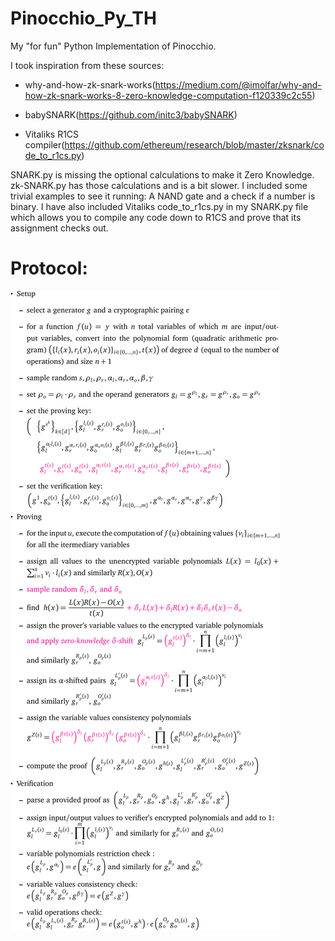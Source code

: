 # Pinocchio_Py_TH
My "for fun" Python Implementation of Pinocchio.

I took inspiration from these sources:

* why-and-how-zk-snark-works(https://medium.com/@imolfar/why-and-how-zk-snark-works-8-zero-knowledge-computation-f120339c2c55)

* babySNARK(https://github.com/initc3/babySNARK)

* Vitaliks R1CS compiler(https://github.com/ethereum/research/blob/master/zksnark/code_to_r1cs.py)

SNARK.py is missing the optional calculations to make it Zero Knowledge. zk-SNARK.py has those calculations and is a bit slower. I included some trivial examples to see it running: A NAND gate and a check if a number is binary. I have also included Vitaliks code_to_r1cs.py in my SNARK.py file which allows you to compile any code down to R1CS and prove that its assignment checks out.

# Protocol:

![Image description](https://github.com/ETHorHIL/Pinocchio_Py_TH/blob/master/Proctocol_SNARK.png)
